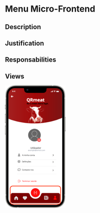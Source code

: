 # Menu Micro-Frontend

## Description

## Justification

## Responsabilities

## Views
<img src="https://github.com/DuarteVDG/aw-project/blob/main/micro-frontends/Images/Menu.png?raw=true" style="width: 200px; height: auto;">
  

